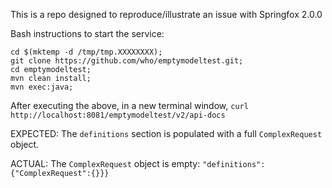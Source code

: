 This is a repo designed to reproduce/illustrate an issue with Springfox 2.0.0

Bash instructions to start the service:

```
cd $(mktemp -d /tmp/tmp.XXXXXXXX);
git clone https://github.com/who/emptymodeltest.git;
cd emptymodeltest;
mvn clean install;
mvn exec:java;
```

After executing the above, in a new terminal window, `curl http://localhost:8081/emptymodeltest/v2/api-docs`

EXPECTED: The `definitions`  section is populated with a full `ComplexRequest` object.

ACTUAL: The `ComplexRequest` object is empty: `"definitions":{"ComplexRequest":{}}}`




